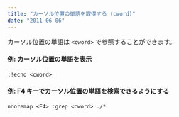 ```yaml
---
title: "カーソル位置の単語を取得する (cword)"
date: "2011-06-06"
---
```


カーソル位置の単語は `<cword>` で参照することができます。

#### 例: カーソル位置の単語を表示

~~~
:!echo <cword>
~~~

#### 例: F4 キーでカーソル位置の単語を検索できるようにする

~~~
nnoremap <F4> :grep <cword> ./*
~~~

